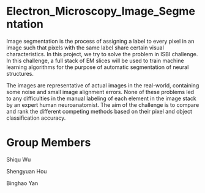 # Electron_Microscopy_Image_Segmentation
Image segmentation is the process of assigning a label to every pixel in an image such that pixels with the same label share certain visual characteristics. In this project, we try to solve the problem in ISBI challenge.  In this challenge, a full stack of EM slices will be used to train machine learning algorithms for the purpose of automatic segmentation of neural structures.

The images are representative of actual images in the real-world, containing some noise and small image alignment errors. None of these problems led to any difficulties in the manual labeling of each element in the image stack by an expert human neuroanatomist. The aim of the challenge is to compare and rank the different competing methods based on their pixel and object classification accuracy.

# Group Members
Shiqu Wu

Shengyuan Hou

Binghao Yan

